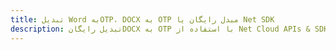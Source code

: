 ---title: تبدیل Word بهOTP، DOCX به OTP مبدل رایگان یا Net SDKdescription: تبدیل رایگانDOCX به OTP با استفاده از Net Cloud APIs & SDK. همچنین اسناد Microsoft Word و OpenOffice را در Cloud ایجاد، ویرایش و رندر کنید.---